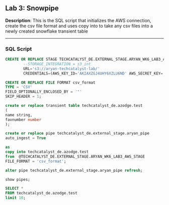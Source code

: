 ## Lab 3: Snowpipe

**Description**: This is the SQL script that initializes the AWS connection, create the csv file format and uses copy into to take any csv files into a newly created snowflake transient table

---
### SQL Script
``` sql
CREATE OR REPLACE STAGE TECHCATALYST_DE.EXTERNAL_STAGE.ARYAN_WK6_LAB3_AWS_STAGE
        --STORAGE_INTEGRATION = s3_int
        URL='s3://aryan-techcatalyst-lab/'
        CREDENTIALS=(AWS_KEY_ID='AKIAXZGJ4UHY6XZLU6ND' AWS_SECRET_KEY='j/UIclHUONtoWxfhh8XfFEp8TVwKN1JjalvuNb6v');

CREATE OR REPLACE FILE FORMAT csv_format
TYPE = 'CSV'
FIELD_OPTIONALLY_ENCLOSED_BY = '"'
SKIP_HEADER = 1;

create or replace transient table techcatalyst_de.azodge.test
(
name string,
favnumber number
);

create or replace pipe techcatalyst_de.external_stage.aryan_pipe
auto_ingest = True

as 
copy into techcatalyst_de.azodge.test
from  @TECHCATALYST_DE.EXTERNAL_STAGE.ARYAN_WK6_LAB3_AWS_STAGE
FILE_FORMAT = 'csv_format';

alter pipe techcatalyst_de.external_stage.aryan_pipe refresh;

show pipes;

SELECT *
FROM techcatalyst_de.azodge.test
limit 10;
```